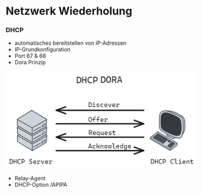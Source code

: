 # Netzwerk Wiederholung

### DHCP
+ automatisches bereitstellen von IP-Adressen
+ IP-Grundkonfiguration
+ Port 67 & 68
+ Dora Prinzip  

![Alt text](./img/DHCP-Dora.png)
+ Relay-Agent
+ DHCP-Option /APIPA